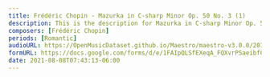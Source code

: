 ```yaml
---
title: Frédéric Chopin - Mazurka in C-sharp Minor Op. 50 No. 3 (1)
description: This is the description for Mazurka in C-sharp Minor Op. 50 No. 3 by Frédéric Chopin
composers: [Frédéric Chopin]
periods: [Romantic]
audioURL: https://OpenMusicDataset.github.io/Maestro/maestro-v3.0.0/2013/ORIG-MIDI_02_7_7_13_Group__MID--AUDIO_16_R1_2013_wav--3.midi
formURL: https://docs.google.com/forms/d/e/1FAIpQLSfEXeqA_FQXvrPSaeibfCZ9B-7F_yJTkWfbgupYFEFnWC-yEw/viewform
date: 2021-08-08T07:43:13-06:00
---
```

